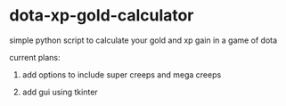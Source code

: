 # dota-xp-gold-calculator
simple python script to calculate your gold and xp gain in a game of dota

current plans:

1. add options to include super creeps and mega creeps

2. add gui using tkinter
